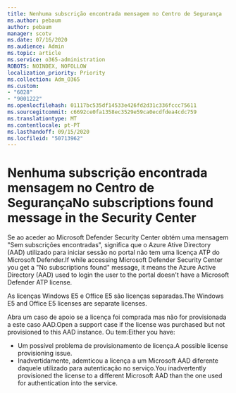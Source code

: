 ```yaml
---
title: Nenhuma subscrição encontrada mensagem no Centro de Segurança
ms.author: pebaum
author: pebaum
manager: scotv
ms.date: 07/16/2020
ms.audience: Admin
ms.topic: article
ms.service: o365-administration
ROBOTS: NOINDEX, NOFOLLOW
localization_priority: Priority
ms.collection: Adm_O365
ms.custom:
- "6028"
- "9001222"
ms.openlocfilehash: 01117bc535df14533e426fd2d31c336fccc75611
ms.sourcegitcommit: c6692ce0fa1358ec3529e59ca0ecdfdea4cdc759
ms.translationtype: MT
ms.contentlocale: pt-PT
ms.lasthandoff: 09/15/2020
ms.locfileid: "50713962"
---
```

# <a name="no-subscriptions-found-message-in-the-security-center"></a><span data-ttu-id="bcfbb-102">Nenhuma subscrição encontrada mensagem no Centro de Segurança</span><span class="sxs-lookup"><span data-stu-id="bcfbb-102">No subscriptions found message in the Security Center</span></span>

<span data-ttu-id="bcfbb-103">Se ao aceder ao Microsoft Defender Security Center obtém uma mensagem "Sem subscrições encontradas", significa que o Azure Ative Directory (AAD) utilizado para iniciar sessão no portal não tem uma licença ATP do Microsoft Defender.</span><span class="sxs-lookup"><span data-stu-id="bcfbb-103">If while accessing Microsoft Defender Security Center you get a  "No subscriptions found" message, it means the Azure Active Directory (AAD) used to login the user to the portal doesn't have a Microsoft Defender ATP license.</span></span>  

<span data-ttu-id="bcfbb-104">As licenças Windows E5 e Office E5 são licenças separadas.</span><span class="sxs-lookup"><span data-stu-id="bcfbb-104">The Windows E5 and Office E5 licenses are separate licenses.</span></span>

<span data-ttu-id="bcfbb-105">Abra um caso de apoio se a licença foi comprada mas não for provisionada a este caso AAD.</span><span class="sxs-lookup"><span data-stu-id="bcfbb-105">Open a support case if the license was purchased but not provisioned to this AAD instance.</span></span> <span data-ttu-id="bcfbb-106">Ou tem:</span><span class="sxs-lookup"><span data-stu-id="bcfbb-106">Either you have:</span></span> <br/>
-   <span data-ttu-id="bcfbb-107">Um possível problema de provisionamento de licença.</span><span class="sxs-lookup"><span data-stu-id="bcfbb-107">A possible license provisioning issue.</span></span><br/>
-   <span data-ttu-id="bcfbb-108">Inadvertidamente, ademticou a licença a um Microsoft AAD diferente daquele utilizado para autenticação no serviço.</span><span class="sxs-lookup"><span data-stu-id="bcfbb-108">You inadvertently provisioned the license to a different Microsoft AAD than the one used for authentication into the service.</span></span>